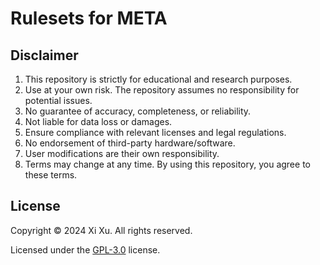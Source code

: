 # Rulesets for META

## Disclaimer

1. This repository is strictly for educational and research purposes.
2. Use at your own risk. The repository assumes no responsibility for potential issues.
3. No guarantee of accuracy, completeness, or reliability.
4. Not liable for data loss or damages.
5. Ensure compliance with relevant licenses and legal regulations.
6. No endorsement of third-party hardware/software.
7. User modifications are their own responsibility.
8. Terms may change at any time. By using this repository, you agree to these terms.

## License

Copyright &copy; 2024 Xi Xu. All rights reserved.

Licensed under the [GPL-3.0](https://github.com/xixu-me/rulesets-for-META/blob/main/LICENSE) license.  

